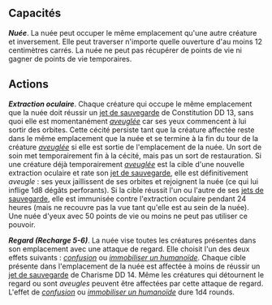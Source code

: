 ## Capacités
_**Nuée**_. La nuée peut occuper le même emplacement qu'une autre créature et inversement. Elle peut traverser n'importe quelle ouverture d'au moins 12 centimètres carrés. La nuée ne peut pas récupérer de points de vie ni gagner de points de vie temporaires.

## Actions
_**Extraction oculaire**_. Chaque créature qui occupe le même emplacement que la nuée doit réussir un [jet de sauvegarde](/utiliser-les-caracteristiques/#jets-de-sauvegarde) de Constitution DD 13, sans quoi elle est momentanément [_aveuglée_](/gerer-la-sante-du-personnage/#aveugle) car ses yeux commencent à lui sortir des orbites. Cette cécité persiste tant que la créature affectée reste dans le même emplacement que la nuée et se termine à la fin du tour de la créature [_aveuglée_](/gerer-la-sante-du-personnage/#aveugle) si elle est sortie de l'emplacement de la nuée. Un sort de soin met temporairement fin à la cécité, mais pas un sort de restauration. Si une créature déjà temporairement [_aveuglée_](/gerer-la-sante-du-personnage/#aveugle) est la cible d'une nouvelle extraction oculaire et rate son [jet de sauvegarde](/utiliser-les-caracteristiques/#jets-de-sauvegarde), elle est définitivement _aveugle_ : ses yeux jaillissent de ses orbites et rejoignent la nuée (ce qui lui inflige 1d8 dégâts perforants). Si la cible réussit l'un ou l'autre de ses [jets de sauvegarde](/utiliser-les-caracteristiques/#jets-de-sauvegarde), elle est immunisée contre l'extraction oculaire pendant 24 heures (mais ne recouvre pas la vue tant qu'elle est au sein de la nuée). Une nuée d'yeux avec 50 points de vie ou moins ne peut pas utiliser ce pouvoir.

_**Regard (Recharge 5-6)**_. La nuée vise toutes les créatures présentes dans son emplacement avec une attaque de regard. Elle choisit l'un des deux effets suivants : [_confusion_](/grimoire/confusion/) ou [_immobiliser un humanoïde_](/grimoire/immobiliser-un-humanoide/). Chaque cible présente dans l'emplacement de la nuée est affectée à moins de réussir un [jet de sauvegarde](/utiliser-les-caracteristiques/#jets-de-sauvegarde) de Charisme DD 14. Même les créatures qui détournent le regard ou sont _aveugles_ peuvent être affectées par cette attaque de regard. L'effet de [_confusion_](/grimoire/confusion/) ou [_immobiliser un humanoïde_](/grimoire/immobiliser-un-humanoide/) dure 1d4 rounds.
